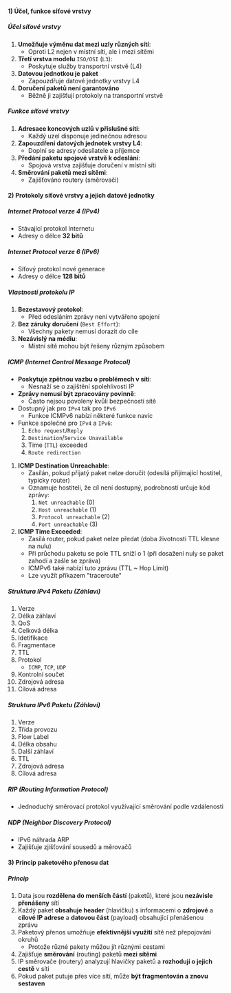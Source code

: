 #### 1) Účel, funkce síťové vrstvy
##### Účel síťové vrstvy
1) **Umožňuje výměnu dat mezi uzly různých sítí**:
	- Oproti L2 nejen v místní síti, ale i mezi sítěmi
2) **Třetí vrstva modelu** `ISO/OSI` (`L3`):
	- Poskytuje služby transportní vrstvě (L4)
3) **Datovou jednotkou  je paket**
	- Zapouzdřuje datové jednotky vrstvy L4
4) **Doručení paketů není garantováno**
	- Běžně ji zajišťují protokoly na transportní vrstvě
##### Funkce síťové vrstvy
1) **Adresace koncových uzlů v příslušné síti**:
	- Každý uzel disponuje jedinečnou adresou
2) **Zapouzdření datových jednotek vrstvy L4**:
	- Doplní se adresy odesílatele a příjemce
3) **Předání paketu spojové vrstvě k odeslání**:
	- Spojová vrstva zajišťuje doručení v místní síti
4) **Směrování paketů mezi sítěmi**:
	- Zajišťováno routery (směrovači)
#### 2) Protokoly síťové vrstvy a jejich datové jednotky
##### Internet Protocol verze 4 (IPv4)
- Stávající protokol Internetu
- Adresy o délce **32 bitů**
##### Internet Protocol verze 6 (IPv6)
- Síťový protokol nové generace
- Adresy o délce **128 bitů**
##### Vlastnosti protokolu IP
1) **Bezestavový protokol**:
	- Před odesláním zprávy není vytvářeno spojení
2) **Bez záruky doručení** (`Best Effort`):
	- Všechny pakety nemusí dorazit do cíle
3) **Nezávislý na médiu**:
	- Místní sítě mohou být řešeny různým způsobem
##### ICMP (Internet Control Message Protocol)
- **Poskytuje zpětnou vazbu o problémech v síti**:
	- Nesnaží se  o zajištění spolehlivosti IP
- **Zprávy nemusí být zpracovány povinně**:
	- Často nejsou povoleny kvůli bezpečnosti sítě
- Dostupný jak pro `IPv4` tak pro `IPv6`
	- Funkce ICMPv6 nabízí některé funkce navíc
- Funkce společné pro `IPv4` a `IPv6`:
	1) `Echo request`/`Reply`
	2) `Destination`/`Service Unavailable`
	3) Time (`TTL`) exceeded
	4) `Route redirection`
1) **ICMP Destination Unreachable**:
	- Zasílán, pokud přijatý paket nelze doručit (odesílá přijímající hostitel, typicky router)
	- Oznamuje hostiteli, že cíl není dostupný, podrobnosti určuje kód zprávy:
		1) `Net unreachable` (0)
		2) `Host unreachable` (1)
		3) `Protocol unreachable` (2)
		4) `Port unreachable` (3)
2) **ICMP Time Exceeded**:
	- Zasílá router, pokud paket nelze předat (doba životnosti TTL klesne na nulu)
	- Při průchodu paketu se pole TTL sníží o 1 (při dosažení nuly se paket zahodí a zašle se zpráva)
	- ICMPv6 také nabízí tuto zprávu (TTL ~ Hop Limit)
	- Lze využít příkazem "traceroute"
##### Struktura IPv4 Paketu (Záhlaví)
1) Verze
2) Délka záhlaví
3) QoS
4) Celková délka
5) Idetifikace
6) Fragmentace
7) TTL
8) Protokol
	- `ICMP`, `TCP`, `UDP`
9) Kontrolní součet
10) Zdrojová adresa
11) Cílová adresa
##### Struktura IPv6 Paketu (Záhlaví)
1) Verze
2) Třída provozu
3) Flow Label
4) Délka obsahu
5) Další záhlaví
6) TTL
7) Zdrojová adresa
8) Cílová adresa
##### RIP (Routing Information Protocol)
- Jednoduchý směrovací protokol využívající směrování podle vzdálenosti
##### NDP (Neighbor Discovery Protocol)
- IPv6 náhrada ARP
- Zajišťuje zjišťování sousedů a měrovačů
#### 3) Princip paketového přenosu dat
##### Princip 
1) Data jsou **rozdělena do menších částí** (paketů), které jsou **nezávisle přenášeny** sítí
2) Každý paket **obsahuje header** (hlavičku) s informacemi o **zdrojové** a **cílové IP adrese** a **datovou část** (payload) obsahující přenášenou zprávu
3) Paketový přenos umožňuje **efektivnější využití** sítě než přepojování okruhů
	- Protože různé pakety můžou jít různými cestami
4) Zajišťuje **směrování** (routing) paketů **mezi sítěmi**
5) IP směrovače (routery) analyzují hlavičky paketů a **rozhodují o jejich cestě** v síti
6) Pokud paket putuje přes více sítí, může **být fragmentován a znovu sestaven**
